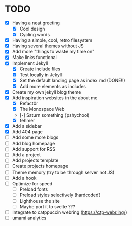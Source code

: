 # TODO

- [x] Having a neat greeting
  - [x] Cool design
  - [x] Cycling words
- [x] Having a simple, cool, retro filesystem
- [x] Having several themes without JS
- [x] Add more "things to waste my time on"
- [x] Make links functional
- [x] Implement Jekyll
  - [x] Create include files
  - [x] Test locally in Jekyll
  - [x] Set the default landing page as index.md (DONE!!)
  - [x] Add more elements as includes
- [x] Create my own jekyll blog theme
- [x] Add inspiration websites in the about me
  - [x] Refact0r
  - [x] The Monospace Web
  - [-] Saturn something (pshychool)
  - [x] fehmer
- [x] Add a sidebar
- [x] Add 404 page
- [ ] Add some more blogs
- [ ] Add blog homepage
- [ ] Add support for RSS
- [ ] Add a project
- [ ] Add projects template
- [ ] Create projects homepage
- [ ] Theme memory (try to be through server not JS)
- [ ] Add a hook
- [ ] Optimize for speed
  - [ ] Preload fonts
  - [ ] Preload styles selectively (hardcoded)
  - [ ] Lighthouse the site
  - [ ] Maybe port it to svelte ???
- [ ] Integrate to catppuccin webring (https://ctp-webr.ing/)
- [ ] umami analytics
